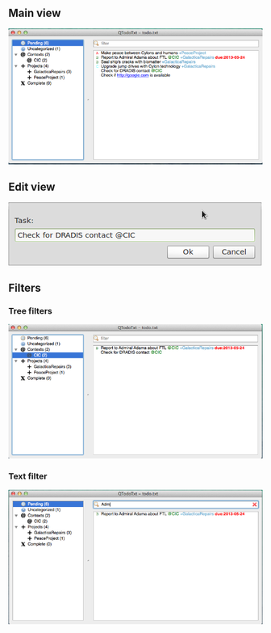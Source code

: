 ## Main view

![QTodoTxt Main View](screenshots/QTodoTxt_main_view.png)

## Edit view

![QTodoTxt Edit](screenshots/QTodoTxt-Edit.png)

## Filters

### Tree filters
![QTodoTxt Tree Filters](screenshots/QTodoTxt_tree_filters.png)

### Text filter
![QTodoTxt Text Filter](screenshots/QTodoTxt_text_filter.png)
